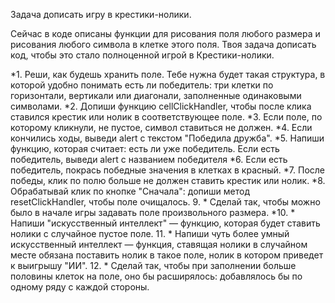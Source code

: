 Задача дописать игру в крестики-нолики.

Сейчас в коде описаны функции для рисования поля любого размера и рисования любого символа в клетке этого поля.
Твоя задача дописать код, чтобы это стало полноценной игрой в Крестики-нолики.

*1. Реши, как будешь хранить поле. Тебе нужна будет такая структура, в которой удобно понимать есть ли победитель: три клетки по горизонтали, вертикали или диагонали, заполненные одинаковыми символами.
*2. Допиши функцию cellClickHandler, чтобы после клика ставился крестик или нолик в соответствующее поле.
*3. Если поле, по которому кликнули, не пустое, символ ставиться не должен.
*4. Если кончились ходы, выведи alert с текстом "Победила дружба".
*5. Напиши функцию, которая считает: есть ли уже победитель. Если есть победитель, выведи alert с названием победителя
*6. Если есть победитель, покрась победные значения в клетках в красный.
*7. После победы, клик по полю больше не должен ставить крестик или нолик.
*8. Обрабатывай клик по кнопке "Сначала": допиши метод resetClickHandler, чтобы поле очищалось.
9. \* Сделай так, чтобы можно было в начале игры задавать поле произвольного размера.
*10. \* Напиши "искусственный интеллект" — функцию, которая будет ставить нолики с случайное пустое поле.
11. \* Напиши чуть более умный искусственный интеллект — функция, ставящая нолики в случайном месте обязана поставить нолик в такое поле, нолик в котором приведет к выигрышу "ИИ".
12. \* Сделай так, чтобы при заполнении больше половины клеток на поле, оно бы расширялось: добавлялось бы по одному ряду с каждой стороны.
